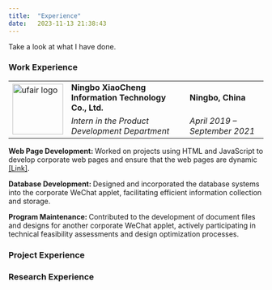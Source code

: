 ```yaml
---
title:  "Experience"
date:   2023-11-13 21:38:43
---
```

Take a look at what I have done.

### Work Experience

<div class="flip-card">
  <div class="flip-card-inner" id="flip-card-inner">
    <div class="flip-card-front">
      <table class="work">
        <tr>
          <td rowspan="2"><img src="{{ site.baseurl }}/images/Data/ufair.png" alt="ufair logo" style="width:100px;height:100px;"></td>
          <td class="left"><strong> Ningbo XiaoCheng Information Technology Co., Ltd. </strong></td>
          <td class="right"><strong> Ningbo, China </strong></td>
        </tr>
        <tr>
          <td class="left"><em> Intern in the Product Development Department </em></td>
          <td class="right"><em> April 2019 – September 2021 </em></td>
        </tr>
      </table>
    </div>
    <div class="flip-card-back">
      <p><strong> Web Page Development: </strong> 
                  Worked on projects using HTML and JavaScript to develop corporate web pages and ensure that 
                  the web pages are dynamic <a href="https://ufair.net.cn/">[Link]</a>.
      </p> 
      <p><strong> Database Development: </strong> 
                  Designed and incorporated the database systems into the corporate WeChat applet, facilitating 
                  efficient information collection and storage.
      </p>
      <p><strong> Program Maintenance: </strong> 
                  Contributed to the development of document files and designs for another corporate WeChat applet, 
                  actively participating in technical feasibility assessments and design optimization processes.
      </p>
    </div>
  </div>
</div>

<!-- ### Project Experience


### Research Experience -->

<div class="margin-adjustment">
  <h3> Project Experience </h3>
  <h3> Research Experience </h3>
</div>
